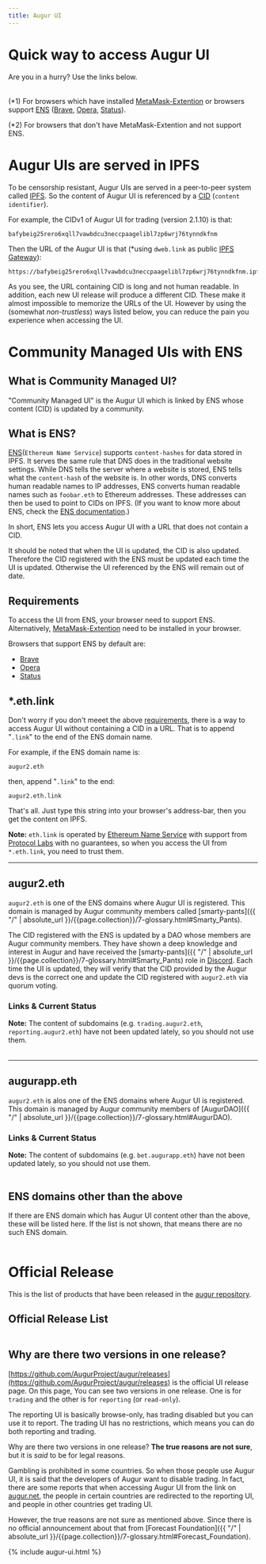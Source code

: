 ```yaml
---
title: Augur UI
---
```


# Quick way to access Augur UI
Are you in a hurry? ​Use the links below.

<table id="quick-access-table"></table>

(*1) For browsers which have installed [MetaMask-Extention](https://metamask.io/) or browsers support [ENS](https://ens.domains/) ([Brave](https://brave.com/), [Opera](https://www.opera.com/), [Status](https://status.im/web-three-browser/)).

(*2) For browsers that don't have MetaMask-Extention and not support ENS.

# Augur UIs are served in IPFS

To be censorship resistant, Augur UIs are served in a peer-to-peer system called [IPFS](https://ipfs.io/). So the content of Augur UI is referenced by a [CID](https://docs.ipfs.io/concepts/content-addressing/#identifier-formats) (`content identifier`). 

For example, the CIDv1 of Augur UI for trading (version 2.1.10) is that:
```
bafybeig25rero6xqll7vawbdcu3neccpaagelibl7zp6wrj76tynndkfnm
```

Then the URL of the Augur UI is that (*using `dweb.link` as public [IPFS Gateway](https://docs.ipfs.io/concepts/ipfs-gateway/#gateway-providers)):
```
https://bafybeig25rero6xqll7vawbdcu3neccpaagelibl7zp6wrj76tynndkfnm.ipfs.dweb.link
```

As you see, the URL containing CID is long and not human readable. In addition, each new UI release will produce a different CID. ​These make it almost impossible to memorize the URLs of the UI. However by using the (somewhat *non-trustless*) ways listed below, you can reduce the pain you experience when accessing the UI.

# Community Managed UIs with ENS

## What is Community Managed UI?
​"Community Managed UI" is the Augur UI which is linked by ENS whose content (CID) is updated by a community.

## What is ENS?
[ENS](https://ens.domains/)(`Ethereum Name Service`) supports `content-hashes` for data stored in IPFS. It serves the same rule that DNS does in the traditional website settings. While DNS tells the server where a website is stored, ENS tells what the `content-hash` of the website is.​ In other words, DNS converts human readable names to IP addresses, ENS converts human readable names such as `foobar.eth` to Ethereum addresses. These addresses can then be used to point to CIDs on IPFS. 
(​If you want to know more about ENS, check the [ENS documentation](https://docs.ens.domains/).)

​In short, ENS lets you access Augur UI with a URL that does not contain a CID.

It should be noted that when the UI is updated, the CID is also updated. ​Therefore the CID registered with the ENS must be updated each time the UI is updated. ​Otherwise the UI referenced by the ENS will remain out of date.

## Requirements
To access the UI from ENS, your browser need to support ENS. Alternatively, [MetaMask-Extention](https://metamask.io/) need to be installed in your browser.

Browsers that support ENS by default are:
- [Brave](https://brave.com/)
- [Opera](https://www.opera.com/)
- [Status](https://status.im/web-three-browser/)

## *.eth.link
​Don't worry if you don't meeet the above [requirements](#requirements), there is a way to access Augur UI without containing a CID in a URL. That is to append "`.link`" to the end of the ENS domain name.

For example, if the ENS domain name is:
```
augur2.eth
```
then, append "`.link`" to the end:
```
augur2.eth.link
```
​That's all. Just type this string into your browser's address-bar, then you get the content on IPFS.

**Note:** `eth.link` is operated by [Ethereum Name Service](https://ens.domains/) with support from [Protocol Labs](https://protocol.ai/) with no guarantees, ​so when you access the UI from `*.eth.link`, you need to trust them.

---

## augur2.eth
`augur2.eth` is one of the ENS domains where Augur UI is registered. This domain is managed by Augur community members called [smarty-pants]({{ "/" | absolute_url }}/{{page.collection}}/7-glossary.html#Smarty_Pants).

The CID registered with the ENS is updated by a DAO whose members are Augur community members. They have shown a deep knowledge and interest in Augur and have received the [smarty-pants]({{ "/" | absolute_url }}/{{page.collection}}/7-glossary.html#Smarty_Pants) role in [Discord](https://invite.augur.net/). Each time the UI is updated, they will verify that the CID provided by the Augur devs is the correct one and update the CID registered with `augur2.eth` via quorum voting.

### Links & Current Status
**​Note:** The content of subdomains (e.g. `trading.augur2.eth`, `reporting.augur2.eth`) have not been updated lately, so you should not use them.

<div class="center"><table id="augur2.eth-table"></table></div>

---

## augurapp.eth
`augur2.eth` is alos one of the ENS domains where Augur UI is registered. This domain is managed by Augur community members of [AugurDAO]({{ "/" | absolute_url }}/{{page.collection}}/7-glossary.html#AugurDAO).

### Links & Current Status
**​Note:** The content of subdomains (e.g. `bet.augurapp.eth`) have not been updated lately, so you should not use them.
<div class="center"><table id="augurapp.eth-table"></table></div>

## ​ENS domains other than the above
​If there are ENS domain which has Augur UI content other than the above, these will be listed here. If the list is not shown, that means there are no such ENS domain.

<div class="center"><table id="unknown-ens-domain-table"></table></div>


# Official Release

This is the list of products that have been released in the [augur repository](https://github.com/AugurProject/augur). 

## Official Release List
<table id="official-release-table"></table>



## ​Why are there two versions in one release?
[https://github.com/AugurProject/augur/releases](https://github.com/AugurProject/augur/releases) is the official UI release page. On this page, You can see two versions in one release. ​One is for `trading` and the other is for `reporting` (or `read-only`). 

The reporting UI is basically browse-only, has trading disabled but you can use it to report. The trading UI has no restrictions, which means you can do both reporting and trading.

Why are there two versions in one release? **The true reasons are not sure**, but it is *said* to be for legal reasons. ​
 
Gambling is prohibited in some countries. So when those people use Augur UI, it is said that the developers of Augur want to disable trading. ​In fact, there are some reports that when accessing Augur UI from the link on [augur.net](https://augur.net/), the people in certain countries are redirected to the reporting UI, and people in other countries get trading UI. 

However, the true reasons are not sure as mentioned above. Since there is no official announcement about that from [Forecast Foundation]({{ "/" | absolute_url }}/{{page.collection}}/7-glossary.html#Forecast_Foundation).


{% include augur-ui.html %}